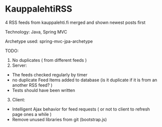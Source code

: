 KauppalehtiRSS
==============

4 RSS feeds from kauppalehti.fi merged and shown newest posts first

Technology: Java, Spring MVC

Archetype used: spring-mvc-jpa-archetype


TODO:
1. No duplicates ( from different feeds )
2. Server:
 - The feeds checked regularly by timer
 - no duplicate Feed Items added to database (is it duplicate if it is from an another RSS feed? )
 - Tests should have been written
3. Client:
 - Intelligent Ajax behavior for feed requests ( or not to client to refresh page ones a while )
 - Remove unused libraries from git (bootstrap.js)
